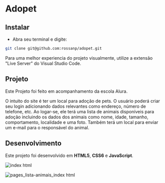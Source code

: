 <h1>Adopet</h1>
<h2>Instalar</h2>

 * Abra seu terminal e digite:
```sh
git clone git@github.com:rossanp/adopet.git
```

Para uma melhor experiencia do projeto visualmente, utilize a extensão "Live Server" do Visual Studio Code.

<h2>Projeto</h2>
Este Projeto foi feito em acompanhamento da escola Alura.

O intuito do site é ter um local para adoção de pets. O usuário poderá criar seu login adicionando dados relevantes como endereço, número de telefone, etc.
Ao logar-se, ele terá uma lista de animais disponíveis para adoção incluindo os dados dos animais como nome, idade, tamanho, comportamento, localidade e uma foto. Também terá um local para enviar um e-mail para o responsável do animal.

<h2>Desenvolvimento</h2>
Este projeto foi desenvolvido em <strong>HTML5</strong>, <strong>CSS6</strong> e <strong>JavaScript</strong>.

![index html](https://github.com/rossanp/adopet/assets/53863541/78d3127e-b823-4da9-bda4-0f8ba06ae913)

![pages_lista-animais_index html](https://github.com/rossanp/adopet/assets/53863541/29e3b598-2a4e-4762-8fbf-4b3bf7343370)

